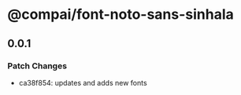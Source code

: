 # @compai/font-noto-sans-sinhala

## 0.0.1
### Patch Changes

- ca38f854: updates and adds new fonts
